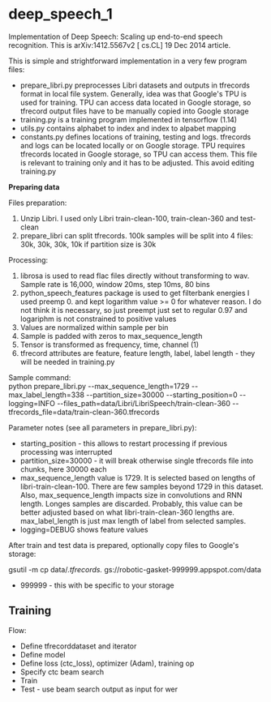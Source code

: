 # deep_speech_1
Implementation of Deep Speech: Scaling up end-to-end speech recognition. This is arXiv:1412.5567v2 [
cs.CL] 19 Dec 2014 article.

This is simple and strightforward implementation in a very few program files:

- prepare_libri.py preprocesses Libri datasets and outputs in tfrecords format in local file system. Generally, idea was that Google's TPU is used for training. TPU can access data located in Google storage, so tfrecord output files have to be manually copied into Google storage
- training.py is a training program implemented in tensorflow (1.14)
- utils.py contains alphabet to index and index to alpabet mapping
- constants.py defines locations of training, testing and logs. tfrecords and logs can be located locally or on Google storage. TPU requires tfrecords located in Google storage, so TPU can access them. This file is relevant to training only and it has to be adjusted. This avoid editing training.py

<b>Preparing data</b>

Files preparation:
1. Unzip Libri. I used only Libri train-clean-100, train-clean-360 and test-clean
2. prepare_libri can split tfrecords. 100k samples will be split into 4 files: 30k, 30k, 30k, 10k if partition size is 30k

Processing:
1. librosa is used to read flac files directly without transforming to wav. Sample rate is 16,000, window 20ms, step 10ms, 80 bins
2. python_speech_features package is used to get filterbank energies
I used preemp 0. and kept logarithm value >= 0 for whatever reason. I do not think it is necessary, so just preempt just set to regular 0.97 and logariphm is not constrained to positive values
3. Values are normalized within sample per bin
4. Sample is padded with zeros to max_sequence_length
5. Tensor is transformed as frequency, time, channel (1)
6. tfrecord attributes are feature, feature length, label, label length - they will be needed in training.py

Sample command:<br>
python prepare_libri.py --max_sequence_length=1729 --max_label_length=338 --partition_size=30000 --starting_position=0 --logging=INFO --files_path=data/Libri/LibriSpeech/train-clean-360 --tfrecords_file=data/train-clean-360.tfrecords

Parameter notes (see all parameters in prepare_libri.py):
- starting_position - this allows to restart processing if previous processing was interrupted
- partition_size=30000 - it will break otherwise single tfrecords file into chunks, here 30000 each 
- max_sequence_length value is 1729. It is selected based on lengths of libri-train-clean-100. There are few samples beyond 1729 in this dataset. Also, max_sequence_length impacts size in convolutions and RNN length. Longes samples are discarded. Probably, this value can be better adjusted based on what libri-train-clean-360 lengths are. max_label_length is just max length of label from selected samples.
- logging=DEBUG shows feature values

After train and test data is prepared, optionally copy files to Google's storage:

gsutil -m cp data/*.tfrecords.* gs://robotic-gasket-999999.appspot.com/data
- 999999 - this with be specific to your storage

<h2>Training</h2>

Flow:

- Define tfrecorddataset and iterator
- Define model
- Define loss (ctc_loss), optimizer (Adam), training op
- Specify ctc beam search
- Train
- Test - use beam search output as input for wer





